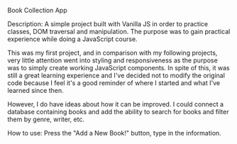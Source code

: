 Book Collection App

Description:
A simple project built with Vanilla JS in order to practice classes, DOM traversal and manipulation.
The purpose was to gain practical experience while doing a JavaScript course. 

This was my first project, and in comparison with my following projects, very little attention went into styling and responsiveness 
as the purpose was to simply create working JavaScript components. In spite of this, it was still a great learning experience and 
I've decided not to modify the original code because I feel it's a good reminder of where I started and what I've learned since then.

However, I do have ideas about how it can be improved. I could connect a database containing books and add the ability to search for books and filter them by genre, writer, etc. 

How to use: 
Press the "Add a New Book!" button, type in the information. 


